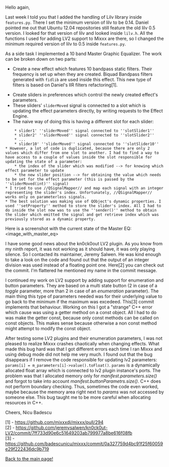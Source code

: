 Hello again,

Last week I told you that I added the handling of Lilv library inside
`features.py`. There I set the minimum version of lilv to be 0.14.
Daniel pointed me out that Ubuntu 12.04 repositories still feature the
old lilv 0.5 version. I looked for that version of lilv and looked
inside `lilv.h`. All the functions I used for adding LV2 support to
Mixxx are there, so I changed the minimum required version of lilv to
0.5 inside `features.py`.

As a side task I implemented a 10 band Master Graphic Equalizer. The
work can be broken down on two parts:

  - Create a new effect which features 10 bandpass static filters. Their
    frequency is set up when they are created. Biquad Bandpass filters
    generated with `fidlib` are used inside this effect. This new type
    of filters is based on Daniel's IIR filters refactoring\[1\].

<!-- end list -->

  - Create sliders in preferences which control the newly created
    effect's parameters.
  - These sliders' `sliderMoved` signal is connected to a slot which is
    updating the effect parameters directly, by writing requests to the
    Effect Engine.
  - The naive way of doing this is having a different slot for each
    slider:

<!-- end list -->

``` 
    * slider1' ''sliderMoved'' signal connected to ''slotSlider1''
    * slider2' ''sliderMoved'' signal connected to ''slotSlider2''
    * ...
    * slider10' ''sliderMoved'' signal connected to ''slotSlider10''
* However, a lot of code is duplicated, because there are only 2 values which differ from one slot to another. I had to find a way to have access to a couple of values inside the slot responsible for updating the state of a parameter:
    * the index of the slider which was modified --> for knowing which effect parameter to update
    * the new slider position --> for obtaining the value which needs to be set for the effect parameter (this is passed by the ''sliderMoved(int)'' signal)
* I tried to use //QSignalMapper// and map each signal with an integer representing the slider's index. Unfortunately, //QSignalMapper// works only on parameterless signals.
* The best solution was making use of QObject's dynamic properties. I used ''setProperty'' method to store the slider's index. All I had to do inside the slot now was to use the ''sender()'' method to obtain the slider which emitted the signal and get retrieve index which was previously stored as a dynamic property.
```

Here is a screenshot with the current state of the Master EQ:
\<image\_with\_master\_eq\>

I have some good news about the kn0ck0out LV2 plugin. As you know from
my ninth report, it was not working as it should have, it was only
playing silence. So I contacted its maintainer, Jeremy Salwen. He was
kind enough to take a look on the code and found out that the output of
an integer division was used instead of a floating point one. Here\[2\]
you can check out the commit. I'm flattered he mentioned my name in the
commit message.

I continued my work on LV2 support by adding support for enumeration and
button parameters. They are based on a multi state button (2 in case of
a *toggle* parameter, more than 2 in case of an *enumeration*
parameter). The main thing this type of parameters needed was for their
underlying value to go back to the minimum if the maximum was excedeed.
This\[3\] commit implements that behaviour. Working on this I got a
"strange" C++ error which cause was using a getter method on a const
object. All I had to do was make the getter const, because only const
methods can be called on const objects. This makes sense because
otherwise a non const method might attempt to modify the const object.

After testing some LV2 plugins and their enumeration parameters, I was
not pleased to realize Mixxx crashes chaotically when changing effects.
What made this bug hard was that I got different errors each time I ran
Mixxx and using debug mode did not help me very much. I found out that
the bug disappears if I remove the code responsible for updating lv2
parameters: `params[i] = m_parameters[i]->value().toFloat()`. `params`
is a dynamically allocated float array which is connected to lv2 plugin
instance's ports. The problem was that I allocated memory only for
*manifest.parameters.size()* and forgot to take into account
*manifest.buttonParametrs.size()*. C++ does not perform boundary
checking. Thus, sometimes the code even worked, maybe because the memory
area right next to *params* was not accessed by someone else. This bug
taught me to be more careful when allocating resources in C++.

Cheers, Nicu Badescu

\[1\] - <https://github.com/mixxxdj/mixxx/pull/294>  
\[2\] -
<https://github.com/jeremysalwen/kn0ck0ut-LV2/commit/7ff733d90e6c51649203ab799977a8be616f08fb>  
\[3\] -
<https://github.com/badescunicu/mixxx/commit/0a327759d4bc91f25f60059e29f222436dc9b719>  

[Back to the main page\!](extending_the_effects_engine)
